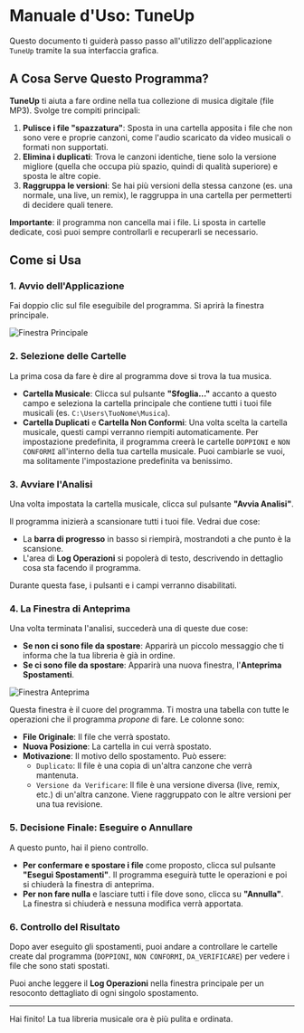 # Manuale d'Uso: TuneUp

Questo documento ti guiderà passo passo all'utilizzo dell'applicazione `TuneUp` tramite la sua interfaccia grafica.

## A Cosa Serve Questo Programma?

**TuneUp** ti aiuta a fare ordine nella tua collezione di musica digitale (file MP3). Svolge tre compiti principali:

1.  **Pulisce i file "spazzatura"**: Sposta in una cartella apposita i file che non sono vere e proprie canzoni, come l'audio scaricato da video musicali o formati non supportati.
2.  **Elimina i duplicati**: Trova le canzoni identiche, tiene solo la versione migliore (quella che occupa più spazio, quindi di qualità superiore) e sposta le altre copie.
3.  **Raggruppa le versioni**: Se hai più versioni della stessa canzone (es. una normale, una live, un remix), le raggruppa in una cartella per permetterti di decidere quali tenere.

**Importante**: il programma non cancella mai i file. Li sposta in cartelle dedicate, così puoi sempre controllarli e recuperarli se necessario.

## Come si Usa

### 1. Avvio dell'Applicazione

Fai doppio clic sul file eseguibile del programma. Si aprirà la finestra principale.

![Finestra Principale](https://i.imgur.com/placeholder.png) <!-- Immagine placeholder -->

### 2. Selezione delle Cartelle

La prima cosa da fare è dire al programma dove si trova la tua musica.

-   **Cartella Musicale**: Clicca sul pulsante **"Sfoglia..."** accanto a questo campo e seleziona la cartella principale che contiene tutti i tuoi file musicali (es. `C:\Users\TuoNome\Musica`).
-   **Cartella Duplicati** e **Cartella Non Conformi**: Una volta scelta la cartella musicale, questi campi verranno riempiti automaticamente. Per impostazione predefinita, il programma creerà le cartelle `DOPPIONI` e `NON CONFORMI` all'interno della tua cartella musicale. Puoi cambiarle se vuoi, ma solitamente l'impostazione predefinita va benissimo.

### 3. Avviare l'Analisi

Una volta impostata la cartella musicale, clicca sul pulsante **"Avvia Analisi"**.

Il programma inizierà a scansionare tutti i tuoi file. Vedrai due cose:
-   La **barra di progresso** in basso si riempirà, mostrandoti a che punto è la scansione.
-   L'area di **Log Operazioni** si popolerà di testo, descrivendo in dettaglio cosa sta facendo il programma.

Durante questa fase, i pulsanti e i campi verranno disabilitati.

### 4. La Finestra di Anteprima

Una volta terminata l'analisi, succederà una di queste due cose:

-   **Se non ci sono file da spostare**: Apparirà un piccolo messaggio che ti informa che la tua libreria è già in ordine.
-   **Se ci sono file da spostare**: Apparirà una nuova finestra, l'**Anteprima Spostamenti**.

![Finestra Anteprima](https://i.imgur.com/placeholder.png) <!-- Immagine placeholder -->

Questa finestra è il cuore del programma. Ti mostra una tabella con tutte le operazioni che il programma *propone* di fare. Le colonne sono:
-   **File Originale**: Il file che verrà spostato.
-   **Nuova Posizione**: La cartella in cui verrà spostato.
-   **Motivazione**: Il motivo dello spostamento. Può essere:
    -   `Duplicato`: Il file è una copia di un'altra canzone che verrà mantenuta.
    -   `Versione da Verificare`: Il file è una versione diversa (live, remix, etc.) di un'altra canzone. Viene raggruppato con le altre versioni per una tua revisione.

### 5. Decisione Finale: Eseguire o Annullare

A questo punto, hai il pieno controllo.

-   **Per confermare e spostare i file** come proposto, clicca sul pulsante **"Esegui Spostamenti"**. Il programma eseguirà tutte le operazioni e poi si chiuderà la finestra di anteprima.
-   **Per non fare nulla** e lasciare tutti i file dove sono, clicca su **"Annulla"**. La finestra si chiuderà e nessuna modifica verrà apportata.

### 6. Controllo del Risultato

Dopo aver eseguito gli spostamenti, puoi andare a controllare le cartelle create dal programma (`DOPPIONI`, `NON CONFORMI`, `DA_VERIFICARE`) per vedere i file che sono stati spostati.

Puoi anche leggere il **Log Operazioni** nella finestra principale per un resoconto dettagliato di ogni singolo spostamento.

---
Hai finito! La tua libreria musicale ora è più pulita e ordinata.
